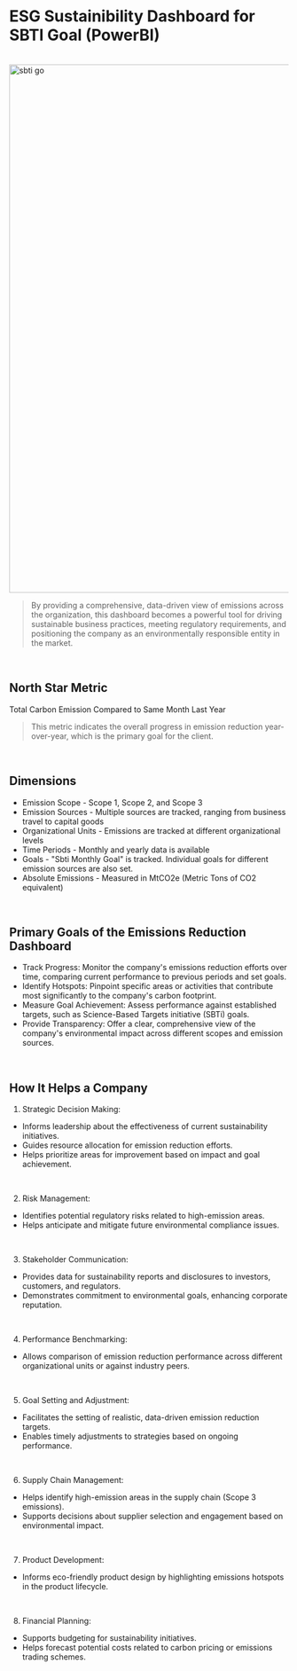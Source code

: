 # ESG Sustainibility Dashboard for SBTI Goal (PowerBI)
<br />

<img width="953" alt="sbti go" src="https://github.com/user-attachments/assets/798123f8-1db5-4153-a1e7-98c459485f47">


<br />

> By providing a comprehensive, data-driven view of emissions across the organization, this dashboard becomes a powerful tool for driving sustainable business practices, meeting regulatory requirements, and positioning the company as an environmentally responsible entity in the market.

<br />

## North Star Metric 
  
Total Carbon Emission Compared to Same Month Last Year
> This metric indicates the overall progress in emission reduction year-over-year, which is the primary goal for the client.

<br />

## Dimensions
- Emission Scope - Scope 1, Scope 2, and Scope 3
- Emission Sources - Multiple sources are tracked, ranging from business travel to capital goods
- Organizational Units - Emissions are tracked at different organizational levels
- Time Periods - Monthly and yearly data is available
- Goals - "Sbti Monthly Goal" is tracked.  Individual goals for different emission sources are also set.
- Absolute Emissions - Measured in MtCO2e (Metric Tons of CO2 equivalent)

<br />

## Primary Goals of the Emissions Reduction Dashboard

- Track Progress: Monitor the company's emissions reduction efforts over time, comparing current performance to previous periods and set goals.
- Identify Hotspots: Pinpoint specific areas or activities that contribute most significantly to the company's carbon footprint.
- Measure Goal Achievement: Assess performance against established targets, such as Science-Based Targets initiative (SBTi) goals.
- Provide Transparency: Offer a clear, comprehensive view of the company's environmental impact across different scopes and emission sources.

<br />

## How It Helps a Company

1. Strategic Decision Making:

  - Informs leadership about the effectiveness of current sustainability initiatives.
  - Guides resource allocation for emission reduction efforts.
  - Helps prioritize areas for improvement based on impact and goal achievement.

<br />

2. Risk Management:

- Identifies potential regulatory risks related to high-emission areas.
- Helps anticipate and mitigate future environmental compliance issues.

<br />

3. Stakeholder Communication:

- Provides data for sustainability reports and disclosures to investors, customers, and regulators.
- Demonstrates commitment to environmental goals, enhancing corporate reputation.

<br />

4. Performance Benchmarking:

- Allows comparison of emission reduction performance across different organizational units or against industry peers.

<br />
  
5. Goal Setting and Adjustment:

- Facilitates the setting of realistic, data-driven emission reduction targets.
- Enables timely adjustments to strategies based on ongoing performance.

<br />
  
6. Supply Chain Management:

- Helps identify high-emission areas in the supply chain (Scope 3 emissions).
- Supports decisions about supplier selection and engagement based on environmental impact.

<br />

7. Product Development:

- Informs eco-friendly product design by highlighting emissions hotspots in the product lifecycle.

<br />

8. Financial Planning:

- Supports budgeting for sustainability initiatives.
- Helps forecast potential costs related to carbon pricing or emissions trading schemes.



